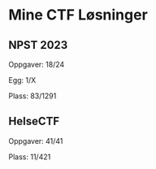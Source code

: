 # Mine CTF Løsninger

## NPST 2023
Oppgaver: 18/24

Egg: 1/X

Plass: 83/1291

## HelseCTF
Oppgaver: 41/41

Plass: 11/421
